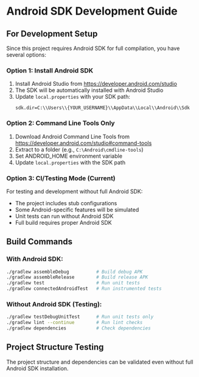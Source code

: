 # Android SDK Development Guide

## For Development Setup

Since this project requires Android SDK for full compilation, you have several options:

### Option 1: Install Android SDK
1. Install Android Studio from https://developer.android.com/studio
2. The SDK will be automatically installed with Android Studio
3. Update `local.properties` with your SDK path:
   ```
   sdk.dir=C:\\Users\\{YOUR_USERNAME}\\AppData\\Local\\Android\\Sdk
   ```

### Option 2: Command Line Tools Only
1. Download Android Command Line Tools from https://developer.android.com/studio#command-tools
2. Extract to a folder (e.g., `C:\Android\cmdline-tools`)
3. Set ANDROID_HOME environment variable
4. Update `local.properties` with the SDK path

### Option 3: CI/Testing Mode (Current)
For testing and development without full Android SDK:
- The project includes stub configurations
- Some Android-specific features will be simulated
- Unit tests can run without Android SDK
- Full build requires proper Android SDK

## Build Commands

### With Android SDK:
```bash
./gradlew assembleDebug          # Build debug APK
./gradlew assembleRelease        # Build release APK
./gradlew test                   # Run unit tests
./gradlew connectedAndroidTest   # Run instrumented tests
```

### Without Android SDK (Testing):
```bash
./gradlew testDebugUnitTest      # Run unit tests only
./gradlew lint --continue        # Run lint checks
./gradlew dependencies           # Check dependencies
```

## Project Structure Testing

The project structure and dependencies can be validated even without full Android SDK installation.